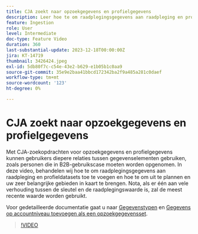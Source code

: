 ```yaml
---
title: CJA zoekt naar opzoekgegevens en profielgegevens
description: Leer hoe te om raadplegingsgegevens aan raadpleging en profieldatasets toe te voegen en uw zeer belangrijke gebieden te plannen en in kaart te brengen.
feature: Ingestion
role: User
level: Intermediate
doc-type: Feature Video
duration: 360
last-substantial-update: 2023-12-18T00:00:00Z
jira: KT-14719
thumbnail: 3426424.jpeg
exl-id: 5db80f7c-c54e-43e2-b629-e1b05b1c0aa9
source-git-commit: 35e9e2baa41bbcd172342ba2f9a485a281c0daef
workflow-type: tm+mt
source-wordcount: '123'
ht-degree: 0%

---
```


# CJA zoekt naar opzoekgegevens en profielgegevens

Met CJA-zoekopdrachten voor opzoekgegevens en profielgegevens kunnen gebruikers diepere relaties tussen gegevenselementen gebruiken, zoals personen die in B2B-gebruikscase moeten worden opgenomen.  In deze video, behandelen wij hoe te om raadplegingsgegevens aan raadpleging en profieldatasets toe te voegen en hoe te om uit te plannen en uw zeer belangrijke gebieden in kaart te brengen.  Nota, als er één aan vele verhouding tussen de sleutel en de raadplegingswaarde is, zal de meest recente waarde worden gebruikt.

Voor gedetailleerde documentatie gaat u naar [Gegevenstypen](https://experienceleague.adobe.com/docs/analytics-platform/using/cja-connections/create-connection.html?lang=en#dataset-types) en [Gegevens op accountniveau toevoegen als een opzoekgegevensset](https://experienceleague.adobe.com/docs/analytics-platform/using/cja-usecases/b2b/b2b.html?lang=en).

>[!VIDEO](https://video.tv.adobe.com/v/3426424/?learn=on)
